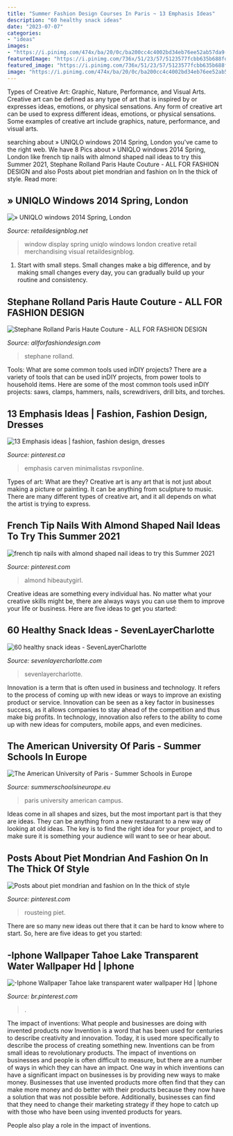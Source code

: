 ```yaml
---
title: "Summer Fashion Design Courses In Paris ~ 13 Emphasis Ideas"
description: "60 healthy snack ideas"
date: "2023-07-07"
categories:
- "ideas"
images:
- "https://i.pinimg.com/474x/ba/20/0c/ba200cc4c4002bd34eb76ee52ab57da9--spring--fashion-spring-summer-.jpg"
featuredImage: "https://i.pinimg.com/736x/51/23/57/5123577fcbb635b688fd89869e42e68b.jpg"
featured_image: "https://i.pinimg.com/736x/51/23/57/5123577fcbb635b688fd89869e42e68b.jpg"
image: "https://i.pinimg.com/474x/ba/20/0c/ba200cc4c4002bd34eb76ee52ab57da9--spring--fashion-spring-summer-.jpg"
---
```



Types of Creative Art: Graphic, Nature, Performance, and Visual Arts.
Creative art can be defined as any type of art that is inspired by or expresses ideas, emotions, or physical sensations. Any form of creative art can be used to express different ideas, emotions, or physical sensations. Some examples of creative art include graphics, nature, performance, and visual arts.

	

		
searching about » UNIQLO windows 2014 Spring, London you've came to the right web. We have 8 Pics about » UNIQLO windows 2014 Spring, London like french tip nails with almond shaped nail ideas to try this Summer 2021, Stephane Rolland Paris Haute Couture - ALL FOR FASHION DESIGN and also Posts about piet mondrian and fashion on In the thick of style. Read more:
		
    
## » UNIQLO Windows 2014 Spring, London

<img loading=lazy src="http://retaildesignblog.net/wp-content/uploads/2014/05/UNIQLO-windows-2014-Spring-London-03.jpg" onerror="this.onerror=null;this.src='https://tse1.mm.bing.net/th?id=OIP.Bzl069_BDM2JRqw9S1QrXAHaGc&amp;pid=15.1';" alt="» UNIQLO windows 2014 Spring, London">

_Source: retaildesignblog.net_

>window display spring uniqlo windows london creative retail merchandising visual retaildesignblog. 

	

1. Start with small steps. Small changes make a big difference, and by making small changes every day, you can gradually build up your routine and consistency.

    
## Stephane Rolland Paris Haute Couture - ALL FOR FASHION DESIGN

<img loading=lazy src="https://allforfashiondesign.com/wp-content/uploads/2013/07/st-6-600x900.jpg" onerror="this.onerror=null;this.src='https://tse3.mm.bing.net/th?id=OIP.w4aZytaQyNLsmtFu7nkgjAHaLH&amp;pid=15.1';" alt="Stephane Rolland Paris Haute Couture - ALL FOR FASHION DESIGN">

_Source: allforfashiondesign.com_

>stephane rolland. 

	

Tools: What are some common tools used inDIY projects?
There are a variety of tools that can be used inDIY projects, from power tools to household items. Here are some of the most common tools used inDIY projects: saws, clamps, hammers, nails, screwdrivers, drill bits, and torches.

    
## 13 Emphasis Ideas | Fashion, Fashion Design, Dresses

<img loading=lazy src="https://i.pinimg.com/474x/ba/20/0c/ba200cc4c4002bd34eb76ee52ab57da9--spring--fashion-spring-summer-.jpg" onerror="this.onerror=null;this.src='https://tse3.mm.bing.net/th?id=OIP.SJ1qPW3VGbc3JqEJ5omlNQAAAA&amp;pid=15.1';" alt="13 Emphasis ideas | fashion, fashion design, dresses">

_Source: pinterest.ca_

>emphasis carven minimalistas rsvponline. 

	

Types of art: What are they?
Creative art is any art that is not just about making a picture or painting. It can be anything from sculpture to music. There are many different types of creative art, and it all depends on what the artist is trying to express.

    
## French Tip Nails With Almond Shaped Nail Ideas To Try This Summer 2021

<img loading=lazy src="https://i.pinimg.com/736x/51/23/57/5123577fcbb635b688fd89869e42e68b.jpg" onerror="this.onerror=null;this.src='https://tse4.mm.bing.net/th?id=OIP.K5Ev5WuD4YnrZKwPCQw83QHaLH&amp;pid=15.1';" alt="french tip nails with almond shaped nail ideas to try this Summer 2021">

_Source: pinterest.com_

>almond hibeautygirl. 

	

Creative ideas are something every individual has. No matter what your creative skills might be, there are always ways you can use them to improve your life or business. Here are five ideas to get you started: 

    
## 60 Healthy Snack Ideas - SevenLayerCharlotte

<img loading=lazy src="https://i0.wp.com/sevenlayercharlotte.com/wp-content/uploads/2018/08/IMG_5790.jpg" onerror="this.onerror=null;this.src='https://tse3.mm.bing.net/th?id=OIP.oQYrPNTylau8oItasTiJLAHaLH&amp;pid=15.1';" alt="60 healthy snack ideas - SevenLayerCharlotte">

_Source: sevenlayercharlotte.com_

>sevenlayercharlotte. 

	

Innovation is a term that is often used in business and technology. It refers to the process of coming up with new ideas or ways to improve an existing product or service. Innovation can be seen as a key factor in businesses success, as it allows companies to stay ahead of the competition and thus make big profits. In technology, innovation also refers to the ability to come up with new ideas for computers, mobile apps, and even medicines.

    
## The American University Of Paris - Summer Schools In Europe

<img loading=lazy src="http://www.summerschoolsineurope.eu/img/uploads/thumbs/w1400_h1000_72_urban-campus-building-in-paris_cr.jpg" onerror="this.onerror=null;this.src='https://tse3.mm.bing.net/th?id=OIP.euoTufQGVxAecw0P82G32gHaHa&amp;pid=15.1';" alt="The American University of Paris - Summer Schools in Europe">

_Source: summerschoolsineurope.eu_

>paris university american campus. 

	

Ideas come in all shapes and sizes, but the most important part is that they are ideas. They can be anything from a new restaurant to a new way of looking at old ideas. The key is to find the right idea for your project, and to make sure it is something your audience will want to see or hear about.

    
## Posts About Piet Mondrian And Fashion On In The Thick Of Style

<img loading=lazy src="https://i.pinimg.com/736x/c0/eb/be/c0ebbeb6d70d680d149b7fa61f49a7c0--olivier-rousteing-fashion-spring.jpg" onerror="this.onerror=null;this.src='https://tse4.mm.bing.net/th?id=OIP.qjKJ8T5E-tHmVjH9pJoi7gHaLG&amp;pid=15.1';" alt="Posts about piet mondrian and fashion on In the thick of style">

_Source: pinterest.com_

>rousteing piet. 

	

There are so many new ideas out there that it can be hard to know where to start. So, here are five ideas to get you started: 

    
## -Iphone Wallpaper Tahoe Lake Transparent Water Wallpaper Hd | Iphone

<img loading=lazy src="https://i.pinimg.com/736x/1c/0e/5a/1c0e5afda96ca9b09e00136609cc2e82.jpg" onerror="this.onerror=null;this.src='https://tse1.mm.bing.net/th?id=OIP.L6Ccg48dm8sU5za6pzAvTwHaNL&amp;pid=15.1';" alt="-Iphone Wallpaper Tahoe lake transparent water wallpaper Hd | Iphone">

_Source: br.pinterest.com_

>. 

	

The impact of inventions: What people and businesses are doing with invented products now
Invention is a word that has been used for centuries to describe creativity and innovation. Today, it is used more specifically to describe the process of creating something new. Inventions can be from small ideas to revolutionary products. The impact of inventions on businesses and people is often difficult to measure, but there are a number of ways in which they can have an impact. 
One way in which inventions can have a significant impact on businesses is by providing new ways to make money. Businesses that use invented products more often find that they can make more money and do better with their products because they now have a solution that was not possible before. Additionally, businesses can find that they need to change their marketing strategy if they hope to catch up with those who have been using invented products for years. 

People also play a role in the impact of inventions.

